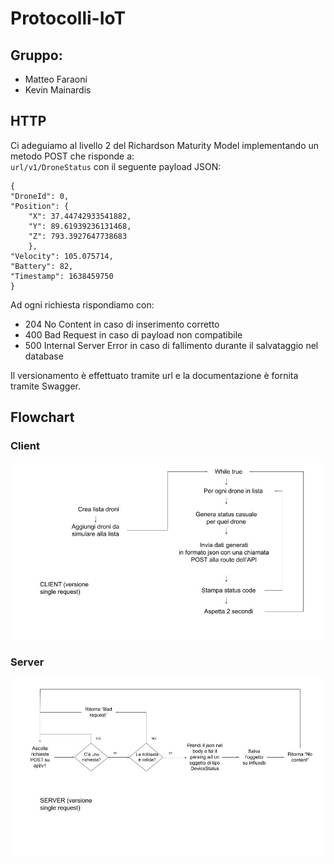 # Protocolli-IoT
## Gruppo: 
- Matteo Faraoni
- Kevin Mainardis

## HTTP
Ci adeguiamo al livello 2 del Richardson Maturity Model implementando un metodo POST che risponde a: <br>
`url/v1/DroneStatus` con il seguente payload JSON:
```
{
"DroneId": 0,
"Position":	{
    "X": 37.44742933541882,
    "Y": 89.61939236131468,
    "Z": 793.3927647738683
    },   
"Velocity": 105.075714,
"Battery": 82,
"Timestamp": 1638459750
}
```
Ad ogni richiesta rispondiamo con:
- 204 No Content in caso di inserimento corretto
- 400 Bad Request in caso di payload non compatibile
- 500 Internal Server Error in caso di fallimento durante il salvataggio nel database

Il versionamento è effettuato tramite url e la documentazione è fornita tramite Swagger.


## Flowchart
### Client
![Client Flowchart](./docs/flowchart_client.jpg "Client Flowchart")

### Server
![Server Flowchart](./docs/flowchart_server.jpg "Server Flowchart")
